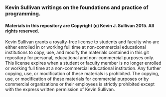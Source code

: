 ### Kevin Sullivan writings on the foundations and practice of programming.

#### Materials in this repository are Copyright (c) Kevin J. Sullivan 2015. All rights reserved.

Kevin Sullivan grants a royalty-free license to students and faculty who are either enrolled in or working full time at non-commercial educational institutions to copy, use, and modify the materials contained in this git repository for personal, educational and non-commercial purposes only. This license expires when a student or faculty member is no longer enrolled or working full time at a non-commercial educational institution. Any further copying, use, or modification of these materials is prohibited. The copying, use, or modification of these materials for commercial purposes or by commercial organizations or their employees is strictly prohibited except with the express written permission of Kevin Sullivan. 
